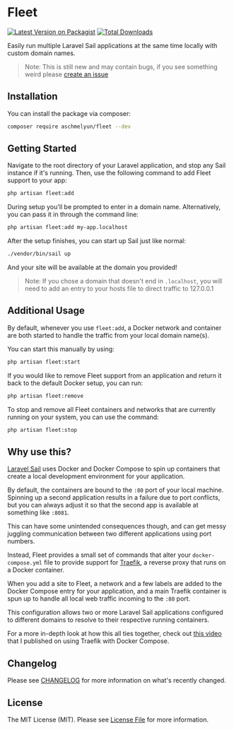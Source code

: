 # Fleet

[![Latest Version on Packagist](https://img.shields.io/packagist/v/aschmelyun/fleet.svg?style=flat-square)](https://packagist.org/packages/aschmelyun/fleet)
[![Total Downloads](https://img.shields.io/packagist/dt/aschmelyun/fleet.svg?style=flat-square)](https://packagist.org/packages/aschmelyun/fleet)

Easily run multiple Laravel Sail applications at the same time locally with custom domain names.

> Note: This is still new and may contain bugs, if you see something weird please [create an issue](https://github.com/aschmelyun/fleet/issues/new)

## Installation

You can install the package via composer:

```bash
composer require aschmelyun/fleet --dev
```

## Getting Started

Navigate to the root directory of your Laravel application, and stop any Sail instance if it's running. Then, use the following command to add Fleet support to your app:

```bash
php artisan fleet:add
```

During setup you'll be prompted to enter in a domain name. Alternatively, you can pass it in through the command line:

```bash
php artisan fleet:add my-app.localhost
```

After the setup finishes, you can start up Sail just like normal:

```bash
./vendor/bin/sail up
```

And your site will be available at the domain you provided!

> Note: If you chose a domain that doesn't end in `.localhost`, you will need to add an entry to your hosts file to direct traffic to 127.0.0.1

## Additional Usage

By default, whenever you use `fleet:add`, a Docker network and container are both started to handle the traffic from your local domain name(s).

You can start this manually by using:

```bash
php artisan fleet:start
```

If you would like to remove Fleet support from an application and return it back to the default Docker setup, you can run:

```bash
php artisan fleet:remove
```

To stop and remove all Fleet containers and networks that are currently running on your system, you can use the command:

```bash
php artisan fleet:stop
```

## Why use this?

[Laravel Sail](https://laravel.com/docs/sail) uses Docker and Docker Compose to spin up containers that create a local development environment for your application.

By default, the containers are bound to the `:80` port of your local machine. Spinning up a second application results in a failure due to port conflicts, but you can always adjust it so that the second app is available at something like `:8081`.

This can have some unintended consequences though, and can get messy juggling communication between two different applications using port numbers.

Instead, Fleet provides a small set of commands that alter your `docker-compose.yml` file to provide support for [Traefik](https://hub.docker.com/_/traefik), a reverse proxy that runs on a Docker container.

When you add a site to Fleet, a network and a few labels are added to the Docker Compose entry for your application, and a main Traefik container is spun up to handle all local web traffic incoming to the `:80` port.

This configuration allows two or more Laravel Sail applications configured to different domains to resolve to their respective running containers.

For a more in-depth look at how this all ties together, check out [this video](https://www.youtube.com/watch?v=mZbLvGQqEvY) that I published on using Traefik with Docker Compose.

## Changelog

Please see [CHANGELOG](CHANGELOG.md) for more information on what's recently changed.

## License

The MIT License (MIT). Please see [License File](LICENSE.md) for more information.
